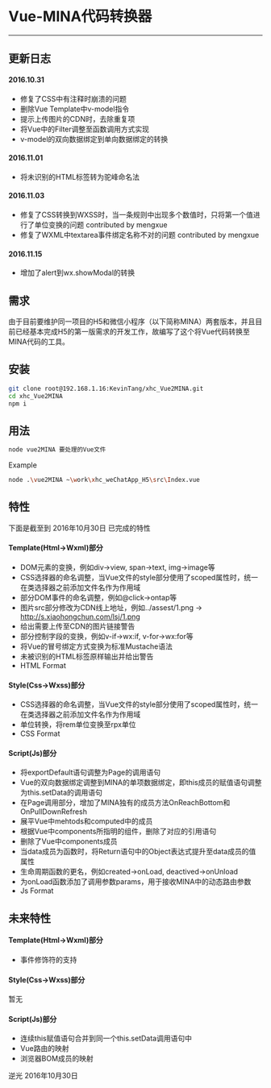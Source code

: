 # Vue-MINA代码转换器

---

## 更新日志

#### 2016.10.31

- 修复了CSS中有注释时崩溃的问题
- 删除Vue Template中v-model指令
- 提示上传图片的CDN时，去除重复项
- 将Vue中的Filter调整至函数调用方式实现
- v-model的双向数据绑定到单向数据绑定的转换

#### 2016.11.01

- 将未识别的HTML标签转为驼峰命名法

#### 2016.11.03

- 修复了CSS转换到WXSS时，当一条规则中出现多个数值时，只将第一个值进行了单位变换的问题  contributed by mengxue
- 修复了WXML中textarea事件绑定名称不对的问题  contributed by mengxue

#### 2016.11.15

- 增加了alert到wx.showModal的转换

## 需求
由于目前要维护同一项目的H5和微信小程序（以下简称MINA）两套版本，并且目前已经基本完成H5的第一版需求的开发工作，故编写了这个将Vue代码转换至MINA代码的工具。

## 安装
```bash
git clone root@192.168.1.16:KevinTang/xhc_Vue2MINA.git
cd xhc_Vue2MINA
npm i
```

## 用法
```bash
node vue2MINA 要处理的Vue文件
```

Example
```bash
node .\vue2MINA ~\work\xhc_weChatApp_H5\src\Index.vue
```

## 特性

下面是截至到 2016年10月30日 已完成的特性

#### Template(Html->Wxml)部分
- DOM元素的变换，例如div->view, span->text, img->image等
- CSS选择器的命名调整，当Vue文件的style部分使用了scoped属性时，统一在类选择器之前添加文件名作为作用域
- 部分DOM事件的命名调整，例如@click->ontap等
- 图片src部分修改为CDN线上地址，例如../assest/1.png -> http://s.xiaohongchun.com/lsj/1.png
- 给出需要上传至CDN的图片链接警告
- 部分控制字段的变换，例如v-if->wx:if, v-for->wx:for等
- 将Vue的冒号绑定方式变换为标准Mustache语法
- 未被识别的HTML标签原样输出并给出警告
- HTML Format

#### Style(Css->Wxss)部分
- CSS选择器的命名调整，当Vue文件的style部分使用了scoped属性时，统一在类选择器之前添加文件名作为作用域
- 单位转换，将rem单位变换至rpx单位
- CSS Format

#### Script(Js)部分
- 将exportDefault语句调整为Page的调用语句
- Vue的双向数据绑定调整到MINA的单项数据绑定，即this成员的赋值语句调整为this.setData的调用语句
- 在Page调用部分，增加了MINA独有的成员方法OnReachBottom和OnPullDownRefresh
- 展平Vue中mehtods和computed中的成员
- 根据Vue中components所指明的组件，删除了对应的引用语句
- 删除了Vue中components成员
- 当data成员为函数时，将Return语句中的Object表达式提升至data成员的值属性
- 生命周期函数的更名，例如created->onLoad, deactived->onUnload
- 为onLoad函数添加了调用参数params，用于接收MINA中的动态路由参数
- Js Format


## 未来特性

#### Template(Html->Wxml)部分
- 事件修饰符的支持

#### Style(Css->Wxss)部分
暂无

#### Script(Js)部分
- 连续this赋值语句合并到同一个this.setData调用语句中
- Vue路由的映射
- 浏览器BOM成员的映射



逆光
2016年10月30日